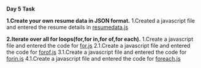 **Day 5 Task**

**1.Create your own resume data in JSON format.**
  1.Created a javascript file and entered the resume details in [resumedata.js](./JSON/js/resumedata.js)

**2.Iterate over all for loops(for,for in,for of,for each).**
  1.Create a javascript file and entered the code for [for.js](./iterate-over-all-loops/js/for.js)
  2.1.Create a javascript file and entered the code for [forof.js](./iterate-over-all-loops/js/forof.js)
  3.1.Create a javascript file and entered the code for [forin.js](./iterate-over-all-loops/js/forin.js)
  4.1.Create a javascript file and entered the code for [foreach.js](./iterate-over-all-loops/js/foreach.js)





